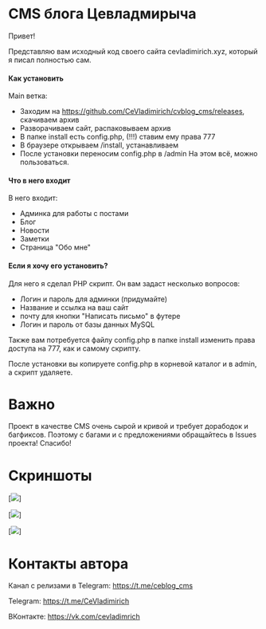 # CMS блога Цевладмирыча
Привет!

Представляю вам исходный код своего сайта cevladimirich.xyz, который я писал полностью сам.
#### Как установить
Main ветка:
- Заходим на https://github.com/CeVladimirich/cvblog_cms/releases, скачиваем архив
- Разворачиваем сайт, распаковываем архив
- В папке install есть config.php, (!!!) ставим ему права 777
- В браузере открываем /install, устанавливаем
- После установки переносим config.php в /admin
На этом всё, можно пользоваться.
#### Что в него входит
В него входит:
- Админка для работы с постами
- Блог
- Новости
- Заметки
- Страница "Обо мне"
#### Если я хочу его установить?
Для него я сделал PHP скрипт. Он вам задаст несколько вопросов:
- Логин и пароль для админки (придумайте)
- Название и ссылка на ваш сайт
- почту для кнопки "Написать письмо" в футере
- Логин и пароль от базы данных MySQL

Также вам потребуется файлу config.php в папке install изменить права доступа на 777, как и самому скрипту.

После установки вы копируете config.php в корневой каталог и в admin, а скрипт удаляете.
# Важно
Проект в качестве CMS очень сырой и кривой и требует дорабодок и багфиксов. Поэтому с багами и с предложениями обращайтесь в Issues проекта! Спасибо!
# Скриншоты
[![](http://cms.cevladimirich.ru/photo3.jpg)]

[![](http://cms.cevladimirich.ru/photo2.jpg)]

[![](http://cms.cevladimirich.ru/photo1.jpg)]
# Контакты автора
Канал с релизами в Telegram: https://t.me/ceblog_cms

Telegram: https://t.me/CeVladimirich

ВКонтакте: https://vk.com/cevladimrich

